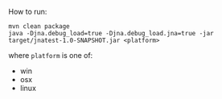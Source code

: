 How to run:

```
mvn clean package
java -Djna.debug_load=true -Djna.debug_load.jna=true -jar target/jnatest-1.0-SNAPSHOT.jar <platform>
```
where `platform` is one of:
* win
* osx
* linux 
